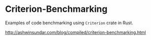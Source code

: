 # Criterion-Benchmarking

Examples of code benchmarking using `Criterion` crate in Rust.

[http://ashwinsundar.com/blog/compiled/criterion-benchmarking.html
](http://www.ashwinsundar.com/posts/criterion-benchmarking/)
